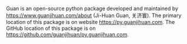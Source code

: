 Guan is an open-source python package developed and maintained by https://www.guanjihuan.com/about (Ji-Huan Guan, 关济寰). The primary location of this package is on website https://py.guanjihuan.com. The GitHub location of this package is on https://github.com/guanjihuan/py.guanjihuan.com.
